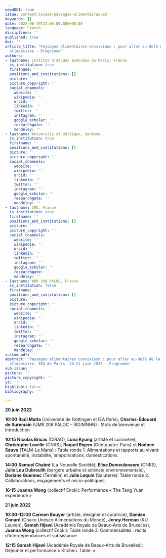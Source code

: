 ```yaml
---
needDOI: true
issue: content/issues/paysages-alimentaires.md
keywords: []
date: 2022-06-19T23:00:00.000+00:00
language: French
disciplines: ''
published: true
doi: ''
article_title: 'Paysages alimentaires conviviaux : pour aller au-delà de la durabilité
  alimentaire - Programme'
authors:
- lastname: Institut d'études avancées de Paris, France
  is_institution: true
  firstname: ''
  positions_and_institutions: []
  picture: ''
  picture_copyright: ''
  social_channels:
    website: ''
    wikipedia: ''
    orcid: ''
    linkedin: ''
    twitter: ''
    instagram: ''
    google_scholar: ''
    researchgate: ''
    mendeley: ''
- lastname: University of Göttigen, Germany
  is_institution: true
  firstname: ''
  positions_and_institutions: []
  picture: ''
  picture_copyright: ''
  social_channels:
    website: ''
    wikipedia: ''
    orcid: ''
    linkedin: ''
    twitter: ''
    instagram: ''
    google_scholar: ''
    researchgate: ''
    mendeley: ''
- lastname: IRD, France
  is_institution: true
  firstname: ''
  positions_and_institutions: []
  picture: ''
  picture_copyright: ''
  social_channels:
    website: ''
    wikipedia: ''
    orcid: ''
    linkedin: ''
    twitter: ''
    instagram: ''
    google_scholar: ''
    researchgate: ''
    mendeley: ''
- lastname: UMR 208 PALOC, France
  is_institution: false
  firstname: ''
  positions_and_institutions: []
  picture: ''
  picture_copyright: ''
  social_channels:
    website: ''
    wikipedia: ''
    orcid: ''
    linkedin: ''
    twitter: ''
    instagram: ''
    google_scholar: ''
    researchgate: ''
    mendeley: ''
custom_pdf: ''
abstract: 'Paysages alimentaires conviviaux : pour aller au-delà de la durabilité
  alimentaire, IEA de Paris, 20-21 juin 2022 - Programme'
sub-issue: ''
picture: ''
picture_copyright: ''
yt: ''
highlight: false
bibliography: ''

---
```

**20 juin 2022**

**10:00**        **Raúl Matta** (Université de Göttingen et IEA Paris), **Charles-Édouard de Suremain** (UMR 208 PALOC - IRD/MNHN) : Mots de bienvenue et introduction

**10:15**         **Nicolas Bricas** (CIRAD), **Luna Kyung** (artiste et cuisinière), **Christophe Lavelle** (CNRS), **Raquel Rojero** (Centquatre-Paris) et **Noémie Sauve** (TALM-Le Mans) : Table ronde 1. Alimentations et rapports au vivant: spontanéité, instabilité, temporisations, domestications.

**14:00**        **Samuel Chabré** (La Nouvelle Société), **Elise Demeulenaere** (CNRS), **Julie Lou Dubreuilh** (bergère urbaine et activiste environnementale), **Doriane Guennec** (Terralim) et **Julie Lequin** (Saluterre): Table ronde 2. Collaborations, engagements et micro-politiques.

**16:15**         **Joanna Wong** (collectif Enoki): Performance « The Tang Yuan experience »

**21 juin 2022**

**10:00-12:00  Carmen Bouyer** (artiste, designer et curatrice), **Damien Conaré** (Chaire Unesco Alimentations du Monde), **Jenny Herman** (KU Leuven), **Samah Hijawi** (Académie Royale de Beaux-Arts de Bruxelles), **Joanna Wong** (collectif Enoki): Table ronde 3. Commensalités : récits d’interdépendances et subsistance

**12:15**             **Samah Hijawi** (Académie Royale de Beaux-Arts de Bruxelles): Déjeuner et performance « Kitchen. Table. »